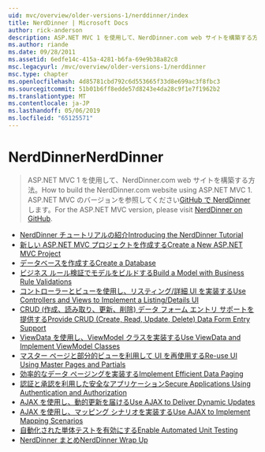 ```yaml
---
uid: mvc/overview/older-versions-1/nerddinner/index
title: NerdDinner | Microsoft Docs
author: rick-anderson
description: ASP.NET MVC 1 を使用して、NerdDinner.com web サイトを構築する方法。 ASP.NET MVC 3 のバージョンは、GitHub で nerddinner を参照してください。
ms.author: riande
ms.date: 09/28/2011
ms.assetid: 6edfe14c-415a-4281-b6fa-69e9b38a82c8
msc.legacyurl: /mvc/overview/older-versions-1/nerddinner
msc.type: chapter
ms.openlocfilehash: 4d85781cbd792c6d553665f33d8e699ac3f8fbc3
ms.sourcegitcommit: 51b01b6ff8edde57d8243e4da28c9f1e7f1962b2
ms.translationtype: MT
ms.contentlocale: ja-JP
ms.lasthandoff: 05/06/2019
ms.locfileid: "65125571"
---
```

# <a name="nerddinner"></a><span data-ttu-id="6c3f2-104">NerdDinner</span><span class="sxs-lookup"><span data-stu-id="6c3f2-104">NerdDinner</span></span>

> <span data-ttu-id="6c3f2-105">ASP.NET MVC 1 を使用して、NerdDinner.com web サイトを構築する方法。</span><span class="sxs-lookup"><span data-stu-id="6c3f2-105">How to build the NerdDinner.com website using ASP.NET MVC 1.</span></span> <span data-ttu-id="6c3f2-106">ASP.NET MVC のバージョンを参照してください[GitHub で NerdDinner](https://github.com/AspNetMVPSamples/NerdDinner)します。</span><span class="sxs-lookup"><span data-stu-id="6c3f2-106">For the ASP.NET MVC version, please visit [NerdDinner on GitHub](https://github.com/AspNetMVPSamples/NerdDinner).</span></span>

- [<span data-ttu-id="6c3f2-107">NerdDinner チュートリアルの紹介</span><span class="sxs-lookup"><span data-stu-id="6c3f2-107">Introducing the NerdDinner Tutorial</span></span>](introducing-the-nerddinner-tutorial.md)
- [<span data-ttu-id="6c3f2-108">新しい ASP.NET MVC プロジェクトを作成する</span><span class="sxs-lookup"><span data-stu-id="6c3f2-108">Create a New ASP.NET MVC Project</span></span>](create-a-new-aspnet-mvc-project.md)
- [<span data-ttu-id="6c3f2-109">データベースを作成する</span><span class="sxs-lookup"><span data-stu-id="6c3f2-109">Create a Database</span></span>](create-a-database.md)
- [<span data-ttu-id="6c3f2-110">ビジネス ルール検証でモデルをビルドする</span><span class="sxs-lookup"><span data-stu-id="6c3f2-110">Build a Model with Business Rule Validations</span></span>](build-a-model-with-business-rule-validations.md)
- [<span data-ttu-id="6c3f2-111">コントローラーとビューを使用し、リスティング/詳細 UI を実装する</span><span class="sxs-lookup"><span data-stu-id="6c3f2-111">Use Controllers and Views to Implement a Listing/Details UI</span></span>](use-controllers-and-views-to-implement-a-listingdetails-ui.md)
- [<span data-ttu-id="6c3f2-112">CRUD (作成、読み取り、更新、削除) データ フォーム エントリ サポートを提供する</span><span class="sxs-lookup"><span data-stu-id="6c3f2-112">Provide CRUD (Create, Read, Update, Delete) Data Form Entry Support</span></span>](provide-crud-create-read-update-delete-data-form-entry-support.md)
- [<span data-ttu-id="6c3f2-113">ViewData を使用し、ViewModel クラスを実装する</span><span class="sxs-lookup"><span data-stu-id="6c3f2-113">Use ViewData and Implement ViewModel Classes</span></span>](use-viewdata-and-implement-viewmodel-classes.md)
- [<span data-ttu-id="6c3f2-114">マスター ページと部分的ビューを利用して UI を再使用する</span><span class="sxs-lookup"><span data-stu-id="6c3f2-114">Re-use UI Using Master Pages and Partials</span></span>](re-use-ui-using-master-pages-and-partials.md)
- [<span data-ttu-id="6c3f2-115">効率的なデータ ページングを実装する</span><span class="sxs-lookup"><span data-stu-id="6c3f2-115">Implement Efficient Data Paging</span></span>](implement-efficient-data-paging.md)
- [<span data-ttu-id="6c3f2-116">認証と承認を利用した安全なアプリケーション</span><span class="sxs-lookup"><span data-stu-id="6c3f2-116">Secure Applications Using Authentication and Authorization</span></span>](secure-applications-using-authentication-and-authorization.md)
- [<span data-ttu-id="6c3f2-117">AJAX を使用し、動的更新を届ける</span><span class="sxs-lookup"><span data-stu-id="6c3f2-117">Use AJAX to Deliver Dynamic Updates</span></span>](use-ajax-to-deliver-dynamic-updates.md)
- [<span data-ttu-id="6c3f2-118">AJAX を使用し、マッピング シナリオを実装する</span><span class="sxs-lookup"><span data-stu-id="6c3f2-118">Use AJAX to Implement Mapping Scenarios</span></span>](use-ajax-to-implement-mapping-scenarios.md)
- [<span data-ttu-id="6c3f2-119">自動化された単体テストを有効にする</span><span class="sxs-lookup"><span data-stu-id="6c3f2-119">Enable Automated Unit Testing</span></span>](enable-automated-unit-testing.md)
- [<span data-ttu-id="6c3f2-120">NerdDinner まとめ</span><span class="sxs-lookup"><span data-stu-id="6c3f2-120">NerdDinner Wrap Up</span></span>](nerddinner-wrap-up.md)
